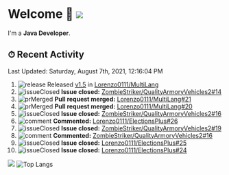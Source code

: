 # Welcome 👋 ![](https://hit.yhype.me/github/profile?user_id=69311874)

I'm a **Java Developer**.

## ⏱ Recent Activity

<!--RECENT_ACTIVITY:last_update-->
Last Updated: Saturday, August 7th, 2021, 12:16:04 PM
<!--RECENT_ACTIVITY:last_update_end-->

<!--RECENT_ACTIVITY:start-->
1. ![release] Released [v1.5](https://github.com/Lorenzo0111/MultiLang/releases/tag/1.5) in [Lorenzo0111/MultiLang](https://github.com/Lorenzo0111/MultiLang)
2. ![issueClosed] **Issue closed:** [ZombieStriker/QualityArmoryVehicles2#14](https://github.com/ZombieStriker/QualityArmoryVehicles2/issues/14)
3. ![prMerged] **Pull request merged:** [Lorenzo0111/MultiLang#21](https://github.com/Lorenzo0111/MultiLang/pull/21)
4. ![prMerged] **Pull request merged:** [Lorenzo0111/MultiLang#20](https://github.com/Lorenzo0111/MultiLang/pull/20)
5. ![issueClosed] **Issue closed:** [ZombieStriker/QualityArmoryVehicles2#16](https://github.com/ZombieStriker/QualityArmoryVehicles2/issues/16)
6. ![comment] **Commented:** [Lorenzo0111/ElectionsPlus#26](https://github.com/Lorenzo0111/ElectionsPlus/pull/26#issuecomment-894321575)
7. ![issueClosed] **Issue closed:** [ZombieStriker/QualityArmoryVehicles2#19](https://github.com/ZombieStriker/QualityArmoryVehicles2/issues/19)
8. ![comment] **Commented:** [ZombieStriker/QualityArmoryVehicles2#16](https://github.com/ZombieStriker/QualityArmoryVehicles2/issues/16#issuecomment-893520592)
9. ![issueClosed] **Issue closed:** [Lorenzo0111/ElectionsPlus#25](https://github.com/Lorenzo0111/ElectionsPlus/issues/25)
10. ![issueClosed] **Issue closed:** [Lorenzo0111/ElectionsPlus#24](https://github.com/Lorenzo0111/ElectionsPlus/issues/24)
<!--RECENT_ACTIVITY:end-->

[![](https://github-readme-stats.vercel.app/api?username=Lorenzo0111&show_icons=true&count_private=true)](https://github.com/Lorenzo0111)
![Top Langs](https://github-readme-stats.vercel.app/api/top-langs/?username=Lorenzo0111&layout=compact)

[issueOpened]: https://cdn.jsdelivr.net/gh/Readme-Workflows/Readme-Icons@main/icons/octicons/IssueOpenedOld.svg
[issueClosed]: https://cdn.jsdelivr.net/gh/Readme-Workflows/Readme-Icons@main/icons/octicons/IssueClosedOld.svg

[prOpened]: https://cdn.jsdelivr.net/gh/Readme-Workflows/Readme-Icons@main/icons/octicons/PullRequestOpened.svg
[prClosed]: https://cdn.jsdelivr.net/gh/Readme-Workflows/Readme-Icons@main/icons/octicons/PullRequestClosed.svg
[prMerged]: https://cdn.jsdelivr.net/gh/Readme-Workflows/Readme-Icons@main/icons/octicons/PullRequestMerged.svg

[comment]: https://cdn.jsdelivr.net/gh/Readme-Workflows/Readme-Icons@main/icons/octicons/Comment.svg

[changesRequested]: https://cdn.jsdelivr.net/gh/Readme-Workflows/Readme-Icons@main/icons/octicons/RequestedChanges.svg
[approved]: https://cdn.jsdelivr.net/gh/Readme-Workflows/Readme-Icons@main/icons/octicons/ApprovedChanges.svg

[repoCreated]: https://cdn.jsdelivr.net/gh/Readme-Workflows/Readme-Icons@main/icons/octicons/Repository.svg
[release]: https://cdn.jsdelivr.net/gh/Readme-Workflows/Readme-Icons@main/icons/octicons/Release.svg
[star]: https://cdn.jsdelivr.net/gh/Readme-Workflows/Readme-Icons@main/icons/octicons/StarredRepository.svg
[wiki]: https://cdn.jsdelivr.net/gh/Readme-Workflows/Readme-Icons@main/icons/octicons/Wiki.svg
[fork]: https://cdn.jsdelivr.net/gh/Readme-Workflows/Readme-Icons@main/icons/octicons/ForkedRepository.svg
[people]: https://cdn.jsdelivr.net/gh/Readme-Workflows/Readme-Icons@main/icons/octicons/People.svg
